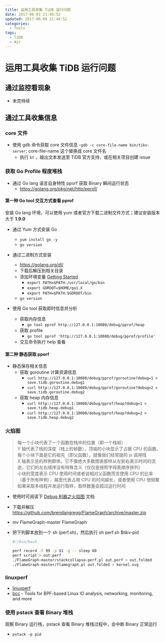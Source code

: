 ```yaml
---
title: 运用工具收集 TiDB 运行问题
date: 2017-06-01 21:40:52
updated: 2017-06-09 21:40:52
categories:
  - Tools
tags:
  - TiDB
  - Air
---
```

# 运用工具收集 TiDB 运行问题

## 通过监控看现象

- 未完待续

## 通过工具收集信息

### core 文件

- 使用 gdb 命令获取 core 文件信息
  -`gdb -c core-file-name bin/tikv-server`; core-file-name  这个替换成 core 文件名
    - 执行 `bt` ，输出文本发送至 TiDB 官方支持，或在相关项目创建 issue

### 获取 Go Profile 程度堆栈

- 通过 Go lang 语言自身特性 pporf 获取 Binary 瞬间运行状态
  - https://golang.org/pkg/net/http/pprof/

#### 第一种 Go tool 交互方式查看 pprof

安装 Go lang 环境，可以使用 yum 或者官方下载二进制文件方式；建议安装版本大于 **1.9.0**

- 通过 Yum 方式安装 Go
  - `yum install go -y`
  - `go version`

- 通过二进制方式安装
  - https://golang.org/dl/
  - 下载后解压到相关目录
  - 添加环境变量 [Getting Started](https://golang.org/doc/install)
    - `export PATH=$PATH:/usr/local/go/bin`
    - `export GOROOT=$HOME/go1.X`
    - `export PATH=$PATH:$GOROOT/bin`
  - `go version`

- 使用 Go tool 获取即时信息并分析
  - 获取内存信息
    - `go tool pprof http://127.0.0.1:10080/debug/pprof/heap`
  - 获取 profile
    - `go tool pprof 'http://127.0.0.1:10080/debug/pprof/profile'`
  - 交互命令执行 help 查看

#### 第二种 静态获取 pporf

- 静态保存相关信息
  - 获取 goroutine 计算资源信息
    - `curl http://127.0.0.1:10080/debug/pprof/goroutine?debug=1 > save.tidb.goroutine.debug1`
    - `curl http://127.0.0.1:10080/debug/pprof/goroutine?debug=2 > save.tidb.goroutine.debug2`
  - 获取 heap 内存信息
    - `curl http://127.0.0.1:10080/debug/pprof/heap?debug=1 > save.tidb.heap.debug1`
    - `curl http://127.0.0.1:10080/debug/pprof/heap?debug=2 > save.tidb.heap.debug2`

### 火焰图

> 每一个小块代表了一个函数在栈中的位置（即一个栈帧）  
> Y 轴代表了栈的深度（栈上的帧数），顶端的小块显示了占据 CPU 的函数。每个小块下面是它的祖先（即父函数），就像我们经常提的 js 调用栈  
> X 轴表示总的样例群体。它不像绝大多数图表那样从左到右表示时间的流逝，它们的左右顺序没有特殊含义（仅仅是按照字母表顺序排列）  
> 小块的宽度表示 CPU 使用时间或者说相对父函数而言使用 CPU 的比率（基于所有样例），越宽代表占用 CPU 的时间越长，或者使用 CPU 很频繁  
> 如果采取多线程并发运行取样，取样数量会超过运行时间  

- 使用时可阅读下 [Debug 利器之火焰图](https://pingcap.com/blog-cn/flame-graph/) 文档

- 下载并解压 https://github.com/brendangregg/FlameGraph/archive/master.zip
- mv FlameGraph-master FlameGraph
- 把下列脚本放到一个 sh (perf.sh)，然后执行 sh perf.sh $tikv-pid

  ```bash
  #!/bin/bash

  perf record -F 99 -p $1 -g -- sleep 60
  perf script > out.perf
  ./FlameGraph-master/stackcollapse-perf.pl out.perf > out.folded
  ./FlameGraph-master/flamegraph.pl out.folded > kernel.svg
  ```

### linuxperf

- [linuxperf](http://www.brendangregg.com/linuxperf.html)
- [bcc](https://github.com/iovisor/bcc) - Tools for BPF-based Linux IO analysis, networking, monitoring, and more

### 使用 pstack 查看 Binary 堆栈

观察 Binary 运行栈，pstack 查看 Binary 堆栈过程中，会中断 Binary 正常运行

- `pstack -p pid`
